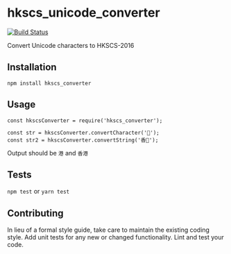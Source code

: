 # hkscs_unicode_converter
[![Build Status](https://travis-ci.org/chaklim/hkscs_unicode_converter.svg?branch=master)](https://travis-ci.org/chaklim/hkscs_unicode_converter)

Convert Unicode characters to HKSCS-2016

## Installation

  `npm install hkscs_converter`

## Usage

    const hkscsConverter = require('hkscs_converter');

    const str = hkscsConverter.convertCharacter('');
    const str2 = hkscsConverter.convertString('香');


  Output should be `港` and `香港`


## Tests

  `npm test` or `yarn test`

## Contributing

In lieu of a formal style guide, take care to maintain the existing coding style. Add unit tests for any new or changed functionality. Lint and test your code.
